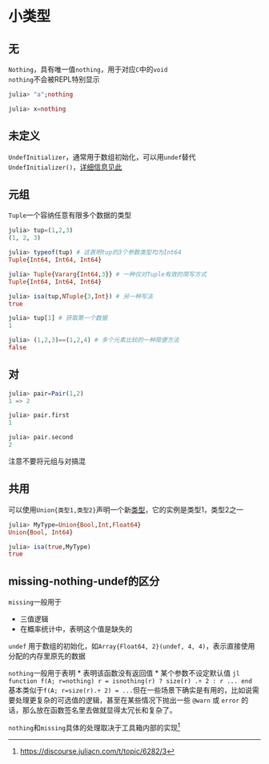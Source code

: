# 小类型
## 无
`Nothing`，具有唯一值`nothing`，用于对应`C`中的`void`\
`nothing`不会被REPL特别显示
```jl
julia> "a";nothing

julia> x=nothing
```

## 未定义
`UndefInitializer`，通常用于数组初始化，可以用`undef`替代`UndefInitializer()`，[详细信息见此](../advanced/undef.md)

## 元组
`Tuple`一个容纳任意有限多个数据的类型
```jl
julia> tup=(1,2,3)
(1, 2, 3)

julia> typeof(tup) # 这表明tup的3个参数类型均为Int64
Tuple{Int64, Int64, Int64}

julia> Tuple{Vararg{Int64,3}} # 一种仅对Tuple有效的简写方式
Tuple{Int64, Int64, Int64}

julia> isa(tup,NTuple{3,Int}) # 另一种写法
true

julia> tup[1] # 获取第一个数据
1

julia> (1,2,3)==(1,2,4) # 多个元素比较的一种简便方法
false
```

## 对
```jl
julia> pair=Pair(1,2)
1 => 2

julia> pair.first
1

julia> pair.second
2
```

注意不要将元组与对搞混

## 共用
可以使用`Union{类型1,类型2}`声明一个新[类型](../advanced/typesystem.md)，它的实例是类型1，类型2之一
```jl
julia> MyType=Union{Bool,Int,Float64}
Union{Bool, Int64}

julia> isa(true,MyType)
true
```

## missing-nothing-undef的区分
`missing`一般用于
* 三值逻辑
* 在概率统计中，表明这个值是缺失的

`undef` 用于数组的初始化，如`Array{Float64, 2}(undef, 4, 4)`，表示直接使用分配的内存里原先的数据

`nothing`一般用于表明
	* 表明该函数没有返回值
	* 某个参数不设定默认值
	```jl
	function f(A; r=nothing)
    	r = isnothing(r) ? size(r) .÷ 2 : r
    	...
	end
	```
	基本类似于`f(A; r=size(r).÷ 2) = ...`但在一些场景下确实是有用的，比如说需要处理更复杂的可选值的逻辑，甚至在某些情况下抛出一些 `@warn` 或 `error` 的话，那么放在函数签名里去做就显得太冗长和复杂了。

`nothing`和`missing`具体的处理取决于工具箱内部的实现[^1]

[^1]: https://discourse.juliacn.com/t/topic/6282/3
